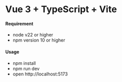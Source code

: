 # Vue 3 + TypeScript + Vite

#### Requirement
- node v22 or higher
- npm version 10 or higher

#### Usage
- npm install
- npm run dev
- open http://localhost:5173